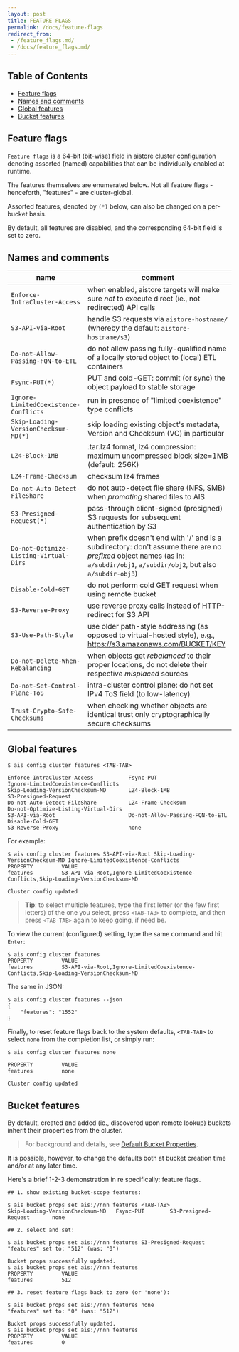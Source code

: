 ```yaml
---
layout: post
title: FEATURE FLAGS
permalink: /docs/feature-flags
redirect_from:
 - /feature_flags.md/
 - /docs/feature_flags.md/
---
```


## Table of Contents

- [Feature flags](#feature-flags)
- [Names and comments](#names-and-comments)
- [Global features](#global-features)
- [Bucket features](#bucket-features)

## Feature flags

`Feature flags` is a 64-bit (bit-wise) field in aistore cluster configuration denoting assorted (named) capabilities that can be individually enabled at runtime.

The features themselves are enumerated below. Not all feature flags - henceforth, "features" - are cluster-global.

Assorted features, denoted by `(*)` below, can also be changed on a per-bucket basis.

By default, all features are disabled, and the corresponding 64-bit field is set to zero.

## Names and comments

| name | comment |
| --- | ------- |
| `Enforce-IntraCluster-Access` | when enabled, aistore targets will make sure _not_ to execute direct (ie., not redirected) API calls |
| `S3-API-via-Root` | handle S3 requests via `aistore-hostname/` (whereby the default: `aistore-hostname/s3`) |
| `Do-not-Allow-Passing-FQN-to-ETL` |  do not allow passing fully-qualified name of a locally stored object to (local) ETL containers |
| `Fsync-PUT(*)` | PUT and cold-GET: commit (or sync) the object payload to stable storage |
| `Ignore-LimitedCoexistence-Conflicts` | run in presence of "limited coexistence" type conflicts |
| `Skip-Loading-VersionChecksum-MD(*)` | skip loading existing object's metadata, Version and Checksum (VC) in particular |
| `LZ4-Block-1MB` | .tar.lz4 format, lz4 compression: maximum uncompressed block size=1MB (default: 256K) |
| `LZ4-Frame-Checksum` | checksum lz4 frames |
| `Do-not-Auto-Detect-FileShare` | do not auto-detect file share (NFS, SMB) when _promoting_ shared files to AIS |
| `S3-Presigned-Request(*)` | pass-through client-signed (presigned) S3 requests for subsequent authentication by S3 |
| `Do-not-Optimize-Listing-Virtual-Dirs` | when prefix doesn't end with '/' and is a subdirectory: don't assume there are no _prefixed_ object names (as in: `a/subdir/obj1`, `a/subdir/obj2`, but also `a/subdir-obj3`) |
| `Disable-Cold-GET` | do not perform cold GET request when using remote bucket |
| `S3-Reverse-Proxy` | use reverse proxy calls instead of HTTP-redirect for S3 API |
| `S3-Use-Path-Style` | use older path-style addressing (as opposed to virtual-hosted style), e.g., https://s3.amazonaws.com/BUCKET/KEY |
| `Do-not-Delete-When-Rebalancing` | when objects get _rebalanced_ to their proper locations, do not delete their respective _misplaced_ sources |
| `Do-not-Set-Control-Plane-ToS` | intra-cluster control plane: do not set IPv4 ToS field (to low-latency) |
| `Trust-Crypto-Safe-Checksums` | when checking whether objects are identical trust only cryptographically secure checksums |

## Global features

```console
$ ais config cluster features <TAB-TAB>

Enforce-IntraCluster-Access           Fsync-PUT                             Ignore-LimitedCoexistence-Conflicts
Skip-Loading-VersionChecksum-MD       LZ4-Block-1MB                         S3-Presigned-Request
Do-not-Auto-Detect-FileShare          LZ4-Frame-Checksum                    Do-not-Optimize-Listing-Virtual-Dirs
S3-API-via-Root                       Do-not-Allow-Passing-FQN-to-ETL         Disable-Cold-GET
S3-Reverse-Proxy                      none
```

For example:

```console
$ ais config cluster features S3-API-via-Root Skip-Loading-VersionChecksum-MD Ignore-LimitedCoexistence-Conflicts
PROPERTY         VALUE
features         S3-API-via-Root,Ignore-LimitedCoexistence-Conflicts,Skip-Loading-VersionChecksum-MD

Cluster config updated
```

> **Tip**: to select multiple features, type the first letter (or the few first letters) of the one you select, press `<TAB-TAB>` to complete, and then press `<TAB-TAB>` again to keep going, if need be.

To view the current (configured) setting, type the same command and hit `Enter`:

```console
$ ais config cluster features
PROPERTY         VALUE
features         S3-API-via-Root,Ignore-LimitedCoexistence-Conflicts,Skip-Loading-VersionChecksum-MD
```

The same in JSON:

```console
$ ais config cluster features --json
{
    "features": "1552"
}
```

Finally, to reset feature flags back to the system defaults, `<TAB-TAB>` to select `none` from the completion list, or simply run:

```console
$ ais config cluster features none

PROPERTY         VALUE
features         none

Cluster config updated
```

## Bucket features

By default, created and added (ie., discovered upon remote lookup) buckets inherit their properties from the cluster.

> For background and details, see [Default Bucket Properties](/docs/bucket.md#default-bucket-properties).

It is possible, however, to change the defaults both at bucket creation time and/or at any later time.

Here's a brief 1-2-3 demonstration in re specifically: feature flags.

```console
## 1. show existing bucket-scope features:

$ ais bucket props set ais://nnn features <TAB-TAB>
Skip-Loading-VersionChecksum-MD   Fsync-PUT        S3-Presigned-Request       none

## 2. select and set:

$ ais bucket props set ais://nnn features S3-Presigned-Request
"features" set to: "512" (was: "0")

Bucket props successfully updated.
$ ais bucket props set ais://nnn features
PROPERTY         VALUE
features         512

## 3. reset feature flags back to zero (or 'none'):

$ ais bucket props set ais://nnn features none
"features" set to: "0" (was: "512")

Bucket props successfully updated.
$ ais bucket props set ais://nnn features
PROPERTY         VALUE
features         0
```
